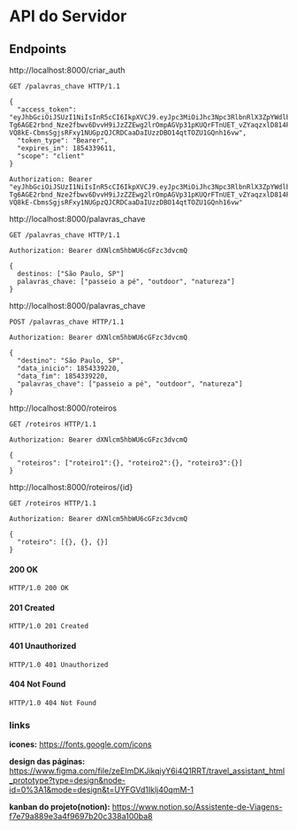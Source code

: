 # API do Servidor

## Endpoints

http://localhost:8000/criar_auth
```
GET /palavras_chave HTTP/1.1
```
```
{
  "access_token": "eyJhbGciOiJSUzI1NiIsInR5cCI6IkpXVCJ9.eyJpc3MiOiJhc3Npc3RlbnRlX3ZpYWdlbnMiLCJhdWQiOiJjbGllbnQiLCJzdWIiOjExLCJqdGkiOiJhZGJkNzc3NS03ZGU4LTQxNDAtOWU3Yy1kNmZmODIyMGE2YzMiLCJpYXQiOjE2OTY2NTk2MTEsIm5iZiI6MTY5NjY1OTYxMSwiZXhwIjoxODU0MzM5NjExfQ.ePyGfCl59_zkD1CAZqqkR9C19ihN7X4_gYySughU5C1UxTtLars0ckpruSTTMCFAUVfOmnH1pTVaF_IFfQgw8-Tg6AGE2rbnd_Nze2fbwv6DvvH9iJzZZEwg2lrOmpAGVp31pKUQrFTnUET_vZYaqzxlD814Pw2zERVNb7eye9kV2d2Y2s4OJiV_I02RsSJThiLqxoX9NnFaFX4otCCI61T_CkxnfTgX2OxbBWts7Bsx84W_VVxG_t5nCRrm26cLqv6QwcITKI15lDbqWHbkFaUNBdM-VQ8kE-CbmsSgjsRFxy1NUGpzQJCRDCaaDaIUzzDBO14qtTOZU1GQnh16vw",
  "token_type": "Bearer",
  "expires_in": 1854339611,
  "scope": "client"
}
```

```
Authorization: Bearer "eyJhbGciOiJSUzI1NiIsInR5cCI6IkpXVCJ9.eyJpc3MiOiJhc3Npc3RlbnRlX3ZpYWdlbnMiLCJhdWQiOiJjbGllbnQiLCJzdWIiOjExLCJqdGkiOiJhZGJkNzc3NS03ZGU4LTQxNDAtOWU3Yy1kNmZmODIyMGE2YzMiLCJpYXQiOjE2OTY2NTk2MTEsIm5iZiI6MTY5NjY1OTYxMSwiZXhwIjoxODU0MzM5NjExfQ.ePyGfCl59_zkD1CAZqqkR9C19ihN7X4_gYySughU5C1UxTtLars0ckpruSTTMCFAUVfOmnH1pTVaF_IFfQgw8-Tg6AGE2rbnd_Nze2fbwv6DvvH9iJzZZEwg2lrOmpAGVp31pKUQrFTnUET_vZYaqzxlD814Pw2zERVNb7eye9kV2d2Y2s4OJiV_I02RsSJThiLqxoX9NnFaFX4otCCI61T_CkxnfTgX2OxbBWts7Bsx84W_VVxG_t5nCRrm26cLqv6QwcITKI15lDbqWHbkFaUNBdM-VQ8kE-CbmsSgjsRFxy1NUGpzQJCRDCaaDaIUzzDBO14qtTOZU1GQnh16vw"
```

http://localhost:8000/palavras_chave
```
GET /palavras_chave HTTP/1.1
```
```
Authorization: Bearer dXNlcm5hbWU6cGFzc3dvcmQ
```
```
{
  destinos: ["São Paulo, SP"]
  palavras_chave: ["passeio a pé", "outdoor", "natureza"]
}
```

http://localhost:8000/palavras_chave
```
POST /palavras_chave HTTP/1.1
```
```
Authorization: Bearer dXNlcm5hbWU6cGFzc3dvcmQ
```
```
{
  "destino": "São Paulo, SP",
  "data_inicio": 1854339220,
  "data_fim": 1854339220,
  "palavras_chave": ["passeio a pé", "outdoor", "natureza"]
}
```

http://localhost:8000/roteiros
```
GET /roteiros HTTP/1.1
```
```
Authorization: Bearer dXNlcm5hbWU6cGFzc3dvcmQ
```
```
{
  "roteiros": ["roteiro1":{}, "roteiro2":{}, "roteiro3":{}]
}
```

http://localhost:8000/roteiros/{id}
```
GET /roteiros HTTP/1.1
```
```
Authorization: Bearer dXNlcm5hbWU6cGFzc3dvcmQ
```
```
{
  "roteiro": [{}, {}, {}]
}
```

#### 200 OK
```
HTTP/1.0 200 OK
```
#### 201 Created
```
HTTP/1.0 201 Created
```
#### 401 Unauthorized
```
HTTP/1.0 401 Unauthorized
```
#### 404 Not Found
```
HTTP/1.0 404 Not Found
```

### links

**icones:** https://fonts.google.com/icons

**design das páginas:** https://www.figma.com/file/zeEImDKJikqiyY6i4Q1RRT/travel_assistant_html_prototype?type=design&node-id=0%3A1&mode=design&t=UYFGVd1Iklj40qmM-1

**kanban do projeto(notion):** https://www.notion.so/Assistente-de-Viagens-f7e79a889e3a4f9697b20c338a100ba8

